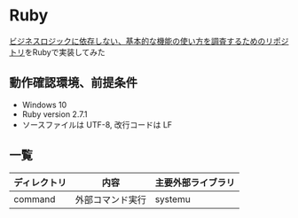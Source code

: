 # Ruby

[ビジネスロジックに依存しない、基本的な機能の使い方を調査するためのリポジトリ](https://github.com/cmpk/java)をRubyで実装してみた

## 動作確認環境、前提条件

* Windows 10
* Ruby version 2.7.1
* ソースファイルは UTF-8, 改行コードは LF

## 一覧

| ディレクトリ | 内容               | 主要外部ライブラリ |
| ------------ | ------------------ | ------------------ |
| command      | 外部コマンド実行   | systemu            |

